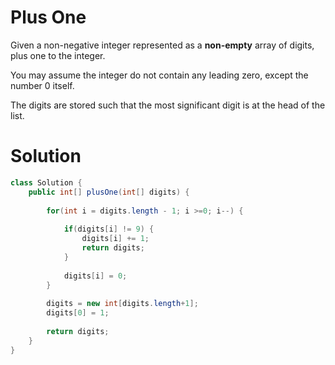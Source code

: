 # Plus One

Given a non-negative integer represented as a **non-empty** array of digits, plus one to the integer.

You may assume the integer do not contain any leading zero, except the number 0 itself.

The digits are stored such that the most significant digit is at the head of the list.

# Solution

```java
class Solution {
    public int[] plusOne(int[] digits) {
        
        for(int i = digits.length - 1; i >=0; i--) {
            
            if(digits[i] != 9) {
                digits[i] += 1;
                return digits;
            }
            
            digits[i] = 0;
        } 
        
        digits = new int[digits.length+1];
        digits[0] = 1;
        
        return digits;  
    }
}
```
